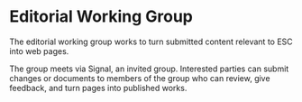 # Editorial Working Group 

The editorial working group works to turn submitted content relevant to ESC into web pages. 

The group meets via Signal, an invited group. Interested parties can submit changes or documents to members of the group who can review, give feedback, and turn pages into published works. 
